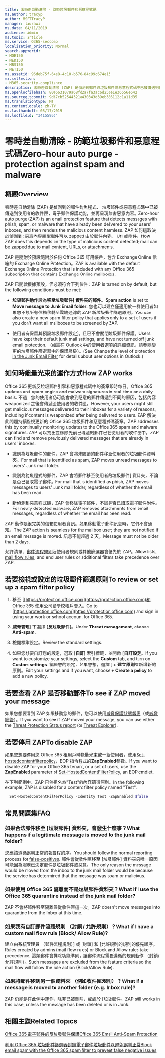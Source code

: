 ```yaml
---
title: 零時差自動清除 - 防範垃圾郵件和惡意程式碼
ms.author: tracyp
author: MSFTTracyP
manager: laurawi
ms.date: 04/11/2019
audience: Admin
ms.topic: article
ms.service: O365-seccomp
localization_priority: Normal
search.appverid:
- MOE150
- MED150
- MBS150
- MET150
ms.assetid: 96deb75f-64e8-4c10-b570-84c99c674e15
ms.collection:
- M365-security-compliance
description: 零時差自動清除 (ZAP) 是偵測到郵件與垃圾郵件或惡意程式碼中已被傳送到使用者的收件匣，電子郵件保護功能，並再呈現無害惡意內容。 如何 ZAP 執行此動作，則偵測到的惡意內容類型而定。
ms.openlocfilehash: 80a6631079a68fd2a7fa3ac6d256e1e36556e642
ms.sourcegitcommit: 9d67cb52544321a430343d39eb336112c1a11d35
ms.translationtype: MT
ms.contentlocale: zh-TW
ms.lasthandoff: 05/17/2019
ms.locfileid: "34155955"
---
```

# <a name="zero-hour-auto-purge---protection-against-spam-and-malware"></a><span data-ttu-id="702d8-104">零時差自動清除 - 防範垃圾郵件和惡意程式碼</span><span class="sxs-lookup"><span data-stu-id="702d8-104">Zero-hour auto purge - protection against spam and malware</span></span>

## <a name="overview"></a><span data-ttu-id="702d8-105">概觀</span><span class="sxs-lookup"><span data-stu-id="702d8-105">Overview</span></span>

<span data-ttu-id="702d8-106">零時差自動清除 (ZAP) 是偵測到的郵件釣魚程式、 垃圾郵件或惡意程式碼中已被傳送到使用者的收件匣，電子郵件保護功能，並再呈現無害惡意內容。</span><span class="sxs-lookup"><span data-stu-id="702d8-106">Zero-hour auto purge (ZAP) is an email protection feature that detects messages with phish, spam, or malware that have already been delivered to your users' inboxes, and then renders the malicious content harmless.</span></span> <span data-ttu-id="702d8-107">ZAP 如何這取決於偵測到; 惡意內容類型郵件可以 zapped 由於郵件內容、 Url 或附件。</span><span class="sxs-lookup"><span data-stu-id="702d8-107">How ZAP does this depends on the type of malicious content detected; mail can be zapped due to mail content, URLs, or attachments.</span></span>
  
<span data-ttu-id="702d8-108">ZAP 是隨附於預設隨附於任何 Office 365 訂用帳戶，包含 Exchange Online 信箱的 Exchange Online Protection。</span><span class="sxs-lookup"><span data-stu-id="702d8-108">ZAP is available with the default Exchange Online Protection that is included with any Office 365 subscription that contains Exchange Online mailboxes.</span></span>

<span data-ttu-id="702d8-109">ZAP 已開啟根據預設，但必須符合下列條件：</span><span class="sxs-lookup"><span data-stu-id="702d8-109">ZAP is turned on by default, but the following conditions must be met:</span></span>
  
- <span data-ttu-id="702d8-110">**垃圾郵件動作**設為**移至垃圾郵件] 資料夾的郵件**。</span><span class="sxs-lookup"><span data-stu-id="702d8-110">**Spam action** is set to **Move message to Junk Email folder**.</span></span> <span data-ttu-id="702d8-111">您也可以建立僅適用於一群使用者如果您不想所有信箱移轉至雲端過濾的 ZAP 新垃圾郵件篩選原則。</span><span class="sxs-lookup"><span data-stu-id="702d8-111">You can also create a new spam filter policy that applies only to a set of users if you don't want all mailboxes to be screened by ZAP.</span></span>

- <span data-ttu-id="702d8-112">使用者有保留其預設垃圾郵件設定]，且已不會關閉垃圾郵件保護。</span><span class="sxs-lookup"><span data-stu-id="702d8-112">Users have kept their default junk mail settings, and have not turned off junk email protection.</span></span> <span data-ttu-id="702d8-113">（如需在 Outlook 中的使用者選項的詳細資訊，請參閱[變更的垃圾郵件篩選器中的保護層級](https://support.office.com/article/change-the-level-of-protection-in-the-junk-email-filter-e89c12d8-9d61-4320-8c57-d982c8d52f6b)）。</span><span class="sxs-lookup"><span data-stu-id="702d8-113">(See [Change the level of protection in the Junk Email Filter](https://support.office.com/article/change-the-level-of-protection-in-the-junk-email-filter-e89c12d8-9d61-4320-8c57-d982c8d52f6b) for details about user options in Outlook.)</span></span> 
  
## <a name="how-zap-works"></a><span data-ttu-id="702d8-114">如何時能量光束的運作方式</span><span class="sxs-lookup"><span data-stu-id="702d8-114">How ZAP works</span></span>

<span data-ttu-id="702d8-115">Office 365 更新反垃圾郵件引擎和惡意程式碼中的簽章即時每日。</span><span class="sxs-lookup"><span data-stu-id="702d8-115">Office 365 updates anti-spam engine and malware signatures in real-time on a daily basis.</span></span> <span data-ttu-id="702d8-116">不過，您的使用者仍可能會收到惡意的郵件傳遞到不同的原因，包括內容 weaponized 之後會傳遞至使用者的收件匣。</span><span class="sxs-lookup"><span data-stu-id="702d8-116">However, your users might still get malicious messages delivered to their inboxes for a variety of reasons, including if content is weaponized after being delivered to users.</span></span> <span data-ttu-id="702d8-117">ZAP 解決此問題持續監視更新的 Office 365 垃圾郵件和惡意程式碼簽章。</span><span class="sxs-lookup"><span data-stu-id="702d8-117">ZAP addresses this by continually monitoring updates to the Office 365 spam and malware signatures.</span></span> <span data-ttu-id="702d8-118">ZAP 可以找出並移除先前已傳遞的郵件已在使用者的收件匣中。</span><span class="sxs-lookup"><span data-stu-id="702d8-118">ZAP can find and remove previously delivered messages that are already in users' inboxes.</span></span>

- <span data-ttu-id="702d8-119">識別為垃圾郵件的郵件，ZAP 會將未閱讀的郵件移至使用者的垃圾郵件資料夾。</span><span class="sxs-lookup"><span data-stu-id="702d8-119">For mail that is identified as spam, ZAP moves unread messages to users' Junk mail folder.</span></span>

- <span data-ttu-id="702d8-120">識別為釣魚程式的郵件，ZAP 會將郵件移至使用者的垃圾郵件] 資料夾，不論是否已讀取電子郵件。</span><span class="sxs-lookup"><span data-stu-id="702d8-120">For mail that is identified as phish, ZAP moves messages to users' Junk mail folder, regardless of whether the email has been read.</span></span>

- <span data-ttu-id="702d8-121">新偵測到惡意程式碼，ZAP 會移除電子郵件，不論是否已讀取電子郵件附件。</span><span class="sxs-lookup"><span data-stu-id="702d8-121">For newly detected malware, ZAP removes attachments from email messages, regardless of whether the email has been read.</span></span>
  
<span data-ttu-id="702d8-122">ZAP 動作是很完美的信箱使用者資訊。如果移動電子郵件訊息時，它們不會通知。</span><span class="sxs-lookup"><span data-stu-id="702d8-122">The ZAP action is seamless for the mailbox user; they are not notified if an email message is moved.</span></span> <span data-ttu-id="702d8-123">訊息不能超過 2 天。</span><span class="sxs-lookup"><span data-stu-id="702d8-123">Message must not be older than 2 days.</span></span>
  
<span data-ttu-id="702d8-124">允許清單、[郵件流程規則](https://go.microsoft.com/fwlink/p/?LinkId=722755)及使用者規則或其他篩選器會優先於 ZAP。</span><span class="sxs-lookup"><span data-stu-id="702d8-124">Allow lists, [mail flow rules](https://go.microsoft.com/fwlink/p/?LinkId=722755), and end user rules or additional filters take precedence over ZAP.</span></span>
  
## <a name="to-review-or-set-up-a-spam-filter-policy"></a><span data-ttu-id="702d8-125">若要檢視或設定的垃圾郵件篩選原則</span><span class="sxs-lookup"><span data-stu-id="702d8-125">To review or set up a spam filter policy</span></span>
  
1. <span data-ttu-id="702d8-126">移至 [[https://protection.office.com](https://protection.office.com)和 Office 365 使用公司或學校帳戶登入。</span><span class="sxs-lookup"><span data-stu-id="702d8-126">Go to [https://protection.office.com](https://protection.office.com) and sign in using your work or school account for Office 365.</span></span>

2. <span data-ttu-id="702d8-127">**威脅管理**] 下選擇 [**反垃圾郵件**]。</span><span class="sxs-lookup"><span data-stu-id="702d8-127">Under **Threat management**, choose **Anti-spam**.</span></span>

3. <span data-ttu-id="702d8-128">檢閱標準設定。</span><span class="sxs-lookup"><span data-stu-id="702d8-128">Review the standard settings.</span></span>

4. <span data-ttu-id="702d8-129">如果您想要自訂您的設定，選取 [**自訂**] 索引標籤，並開啟 [**自訂設定**。</span><span class="sxs-lookup"><span data-stu-id="702d8-129">If you want to customize your settings, select the **Custom** tab, and turn on **Custom settings**.</span></span> <span data-ttu-id="702d8-130">編輯您的設定，如果您想，選擇 [ **+ 建立原則**來新增新的原則。</span><span class="sxs-lookup"><span data-stu-id="702d8-130">Edit your settings and if you want, choose **+ Create a policy** to add a new policy.</span></span>

## <a name="to-see-if-zap-moved-your-message"></a><span data-ttu-id="702d8-131">若要查看 ZAP 是否移動郵件</span><span class="sxs-lookup"><span data-stu-id="702d8-131">To see if ZAP moved your message</span></span>

<span data-ttu-id="702d8-132">如果您想要看到 ZAP 如果移動您的郵件，您可以使用[威脅保護狀態報表](view-email-security-reports.md#threat-protection-status-report)（或[威脅總管](use-explorer-in-security-and-compliance.md)）。</span><span class="sxs-lookup"><span data-stu-id="702d8-132">If you want to see if ZAP moved your message, you can use either the [Threat Protection Status report](view-email-security-reports.md#threat-protection-status-report) (or [Threat Explorer](use-explorer-in-security-and-compliance.md)).</span></span>

## <a name="to-disable-zap"></a><span data-ttu-id="702d8-133">若要停用 ZAP</span><span class="sxs-lookup"><span data-stu-id="702d8-133">To disable ZAP</span></span>
  
<span data-ttu-id="702d8-134">如果您想要停用您 Office 365 租用戶時能量光束或一組使用者，使用[Set-hostedcontentfilterpolicy](https://go.microsoft.com/fwlink/p/?LinkId=722758)，EOP 指令程式的**ZapEnabled**參數。</span><span class="sxs-lookup"><span data-stu-id="702d8-134">If you want to disable ZAP for your Office 365 tenant, or a set of users, use the **ZapEnabled** parameter of [Set-HostedContentFilterPolicy](https://go.microsoft.com/fwlink/p/?LinkId=722758), an EOP cmdlet.</span></span>

<span data-ttu-id="702d8-135">在下列範例中，ZAP 已停用名為"Test"的內容篩選原則。</span><span class="sxs-lookup"><span data-stu-id="702d8-135">In the following example, ZAP is disabled for a content filter policy named "Test".</span></span>

```Powershell
  Set-HostedContentFilterPolicy -Identity Test -ZapEnabled $false
```

## <a name="faq"></a><span data-ttu-id="702d8-136">常見問題集</span><span class="sxs-lookup"><span data-stu-id="702d8-136">FAQ</span></span>

### <a name="what-happens-if-a-legitimate-message-is-moved-to-the-junk-mail-folder"></a><span data-ttu-id="702d8-137">如果合法郵件移至 [垃圾郵件] 資料夾，會發生什麼事？</span><span class="sxs-lookup"><span data-stu-id="702d8-137">What happens if a legitimate message is moved to the junk mail folder?</span></span>
  
<span data-ttu-id="702d8-138">您應該遵循[誤判](prevent-email-from-being-marked-as-spam.md)正常的報告程的序。</span><span class="sxs-lookup"><span data-stu-id="702d8-138">You should follow the normal reporting process for [false-positives](prevent-email-from-being-marked-as-spam.md).</span></span> <span data-ttu-id="702d8-139">郵件會從收件匣移至 [垃圾郵件] 資料夾的唯一原因可能因為服務已決定郵件是垃圾郵件或惡意。</span><span class="sxs-lookup"><span data-stu-id="702d8-139">The only reason the message would be moved from the inbox to the junk mail folder would be because the service has determined that the message was spam or malicious.</span></span>
  
### <a name="what-if-i-use-the-office-365-quarantine-instead-of-the-junk-mail-folder"></a><span data-ttu-id="702d8-140">如果使用 Office 365 隔離而不是垃圾郵件資料夾？</span><span class="sxs-lookup"><span data-stu-id="702d8-140">What if I use the Office 365 quarantine instead of the junk mail folder?</span></span>
  
<span data-ttu-id="702d8-141">ZAP 不會將郵件移至隔離區從收件匣這一次。</span><span class="sxs-lookup"><span data-stu-id="702d8-141">ZAP doesn't move messages into quarantine from the Inbox at this time.</span></span>
  
### <a name="what-if-i-have-a-custom-mail-flow-rule-block-allow-rule"></a><span data-ttu-id="702d8-142">如果我有自訂郵件流程規則 （封鎖 / 允許規則）？</span><span class="sxs-lookup"><span data-stu-id="702d8-142">What if I have a custom mail flow rule (Block/ Allow Rule)?</span></span>
  
<span data-ttu-id="702d8-143">建立由系統管理員 （郵件流程規則）] 或 [封鎖] 和 [允許規則的規則的優先順序。</span><span class="sxs-lookup"><span data-stu-id="702d8-143">Rules created by admins (mail flow rules) or Block and Allow rules take precedence.</span></span> <span data-ttu-id="702d8-144">這類郵件會排除功能準則，讓郵件流程需要遵循的規則動作 （封鎖/允許規則）。</span><span class="sxs-lookup"><span data-stu-id="702d8-144">Such messages are excluded from the feature criteria so the mail flow will follow the rule action (Block/Allow Rule).</span></span>

### <a name="what-if-a-message-is-moved-to-another-folder-eg-inbox-rule"></a><span data-ttu-id="702d8-145">如果將郵件移到另一個資料夾 （例如收件匣規則）？</span><span class="sxs-lookup"><span data-stu-id="702d8-145">What if a message is moved to another folder (e.g. Inbox rule)?</span></span>
<span data-ttu-id="702d8-146">ZAP 仍能是在此例中運作，除非已被刪除，或處於 [垃圾郵件。</span><span class="sxs-lookup"><span data-stu-id="702d8-146">ZAP still works in this case, unless the message has been deleted or is in Junk.</span></span>

## <a name="related-topics"></a><span data-ttu-id="702d8-147">相關主題</span><span class="sxs-lookup"><span data-stu-id="702d8-147">Related Topics</span></span>

[<span data-ttu-id="702d8-148">Office 365 電子郵件的反垃圾郵件保護</span><span class="sxs-lookup"><span data-stu-id="702d8-148">Office 365 Email Anti-Spam Protection</span></span>](anti-spam-protection.md)
  
[<span data-ttu-id="702d8-149">利用 Office 365 垃圾郵件篩選器封鎖電子郵件垃圾郵件以避免誤判正常</span><span class="sxs-lookup"><span data-stu-id="702d8-149">Block email spam with the Office 365 spam filter to prevent false negative issues</span></span>](reduce-spam-email.md)
